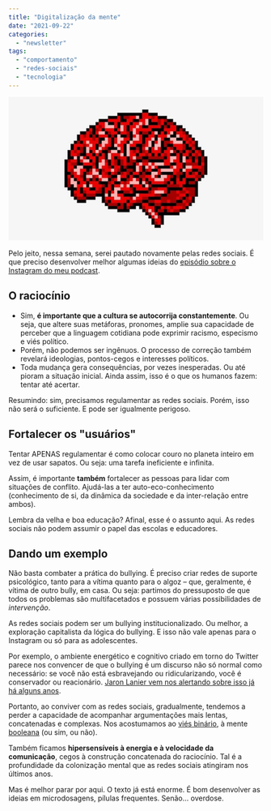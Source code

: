 ```yaml
---
title: "Digitalização da mente"
date: "2021-09-22"
categories: 
  - "newsletter"
tags: 
  - "comportamento"
  - "redes-sociais"
  - "tecnologia"
---
```


![pixel_brain(1).jpg](images/95b8d394-eddd-467d-b2c6-9053d2efe09c.jpg)

Pelo jeito, nessa semana, serei pautado novamente pelas redes sociais. É que preciso desenvolver melhor algumas ideias do [episódio sobre o Instagram do meu podcast](https://eduf.me/saude-mental-no-instagram/).

## O raciocínio

- Sim, **é importante que a cultura se autocorrija constantemente**. Ou seja, que altere suas metáforas, pronomes, amplie sua capacidade de perceber que a linguagem cotidiana pode exprimir racismo, especismo e viés político.
- Porém, não podemos ser ingênuos. O processo de correção também revelará ideologias, pontos-cegos e interesses políticos.
- Toda mudança gera consequências, por vezes inesperadas. Ou até pioram a situação inicial. Ainda assim, isso é o que os humanos fazem: tentar até acertar.

Resumindo: sim, precisamos regulamentar as redes sociais. Porém, isso não será o suficiente. E pode ser igualmente perigoso.

## Fortalecer os "usuários"

Tentar APENAS regulamentar é como colocar couro no planeta inteiro em vez de usar sapatos. Ou seja: uma tarefa ineficiente e infinita.

Assim, é importante **também** fortalecer as pessoas para lidar com situações de conflito. Ajudá-las a ter auto-eco-conhecimento (conhecimento de si, da dinâmica da sociedade e da inter-relação entre ambos).

Lembra da velha e boa educação? Afinal, esse é o assunto aqui. As redes sociais não podem assumir o papel das escolas e educadores.

## Dando um exemplo

Não basta combater a prática do bullying. É preciso criar redes de suporte psicológico, tanto para a vítima quanto para o algoz – que, geralmente, é vítima de outro bully, em casa. Ou seja: partimos do pressuposto de que todos os problemas são multifacetados e possuem várias possibilidades de _intervenção_.

As redes sociais podem ser um bullying institucionalizado. Ou melhor, a exploração capitalista da lógica do bullying. E isso não vale apenas para o Instagram ou só para as adolescentes.

Por exemplo, o ambiente energético e cognitivo criado em torno do Twitter parece nos convencer de que o bullying é um discurso não só normal como necessário: se você não está esbravejando ou ridicularizando, você é conservador ou reacionário. [Jaron Lanier vem nos alertando sobre isso já há alguns anos](https://www.amazon.com.br/Argumentos-Deletar-Agora-Redes-Sociais/dp/855100395X?__mk_pt_BR=%C3%85M%C3%85%C5%BD%C3%95%C3%91&dchild=1&keywords=jaron+lanier&qid=1632320220&sr=8-1&linkCode=ll1&tag=eduf-20&linkId=199733aacbfefd7bea7f736d5fdec4d9&language=pt_BR&ref_=as_li_ss_tl).

Portanto, ao conviver com as redes sociais, gradualmente, tendemos a perder a capacidade de acompanhar argumentações mais lentas, concatenadas e complexas. Nos acostumamos ao [viés binário](https://freakonomics.com/podcast/nsq-binary-thinking/), à mente [booleana](https://www.tecmundo.com.br/programacao/1527-logica-booleana-saiba-um-pouco-mais-sobre-esta-logica-e-como-ela-funciona.htm) (ou sim, ou não).

Também ficamos **hipersensíveis à energia e à velocidade da comunicação**, cegos à construção concatenada do raciocínio. Tal é a profundidade da colonização mental que as redes sociais atingiram nos últimos anos.

Mas é melhor parar por aqui. O texto já está enorme. É bom desenvolver as ideias em microdosagens, pílulas frequentes. Senão… overdose.
